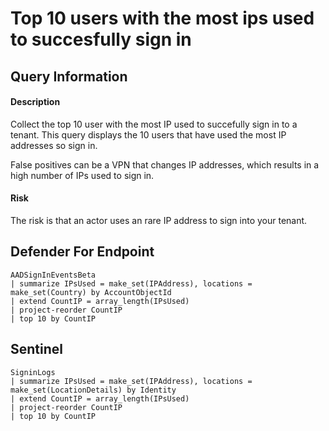 # Top 10 users with the most ips used to succesfully sign in

## Query Information

#### Description
Collect the top 10 user with the most IP used to succefully sign in to a tenant. This query displays the 10 users that have used the most IP addresses so sign in.

False positives can be a VPN that changes IP addresses, which results in a high number of IPs used to sign in.

#### Risk
The risk is that an actor uses an rare IP address to sign into your tenant.

## Defender For Endpoint
```
AADSignInEventsBeta
| summarize IPsUsed = make_set(IPAddress), locations = make_set(Country) by AccountObjectId
| extend CountIP = array_length(IPsUsed)
| project-reorder CountIP
| top 10 by CountIP
```

## Sentinel
```
SigninLogs
| summarize IPsUsed = make_set(IPAddress), locations = make_set(LocationDetails) by Identity
| extend CountIP = array_length(IPsUsed)
| project-reorder CountIP
| top 10 by CountIP
```
